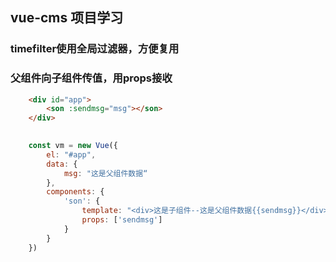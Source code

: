 ## vue-cms 项目学习
### timefilter使用全局过滤器，方便复用

### 父组件向子组件传值，用props接收
```html
	<div id="app">
		<son :sendmsg="msg"></son>
	</div>
	

```
```js
	const vm = new Vue({
		el: "#app",
		data: {
			msg: "这是父组件数据“
		},
		components: {
			'son': {
				template: "<div>这是子组件--这是父组件数据{{sendmsg}}</div>"，
				props: ['sendmsg']
			}
		}
	})

```